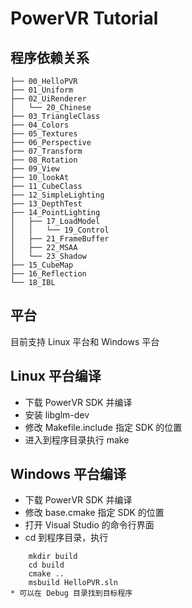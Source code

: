 PowerVR Tutorial
======================

程序依赖关系
------------------
    ├── 00_HelloPVR
    ├── 01_Uniform
    ├── 02_UiRenderer
    │   └── 20_Chinese
    ├── 03_TriangleClass
    ├── 04_Colors
    ├── 05_Textures
    ├── 06_Perspective
    ├── 07_Transform
    ├── 08_Rotation
    ├── 09_View
    ├── 10_lookAt
    ├── 11_CubeClass
    ├── 12_SimpleLighting
    ├── 13_DepthTest
    ├── 14_PointLighting
    │   ├── 17_LoadModel
    │   │   └── 19_Control
    │   ├── 21_FrameBuffer
    │   ├── 22_MSAA
    │   └── 23_Shadow
    ├── 15_CubeMap
    ├── 16_Reflection
    └── 18_IBL

平台
------------------
目前支持 Linux 平台和 Windows 平台

Linux 平台编译
------------------
* 下载 PowerVR SDK 并编译
* 安装 libglm-dev
* 修改 Makefile.include 指定 SDK 的位置
* 进入到程序目录执行 make

Windows 平台编译
------------------
* 下载 PowerVR SDK 并编译
* 修改 base.cmake 指定 SDK 的位置
* 打开 Visual Studio 的命令行界面
* cd 到程序目录，执行
```console
    mkdir build
    cd build
    cmake ..
    msbuild HelloPVR.sln
* 可以在 Debug 目录找到目标程序
